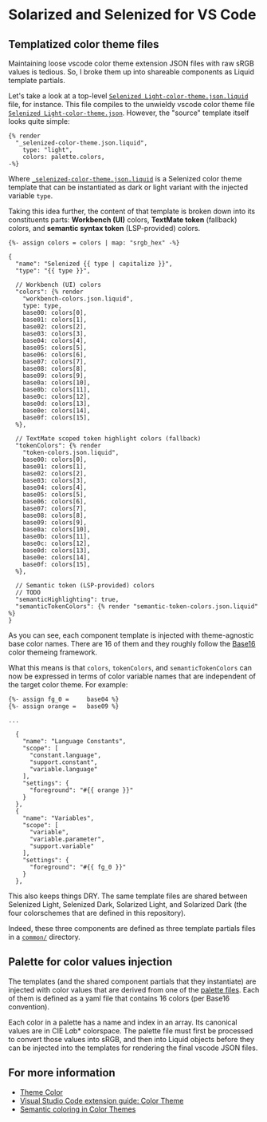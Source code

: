 # Solarized and Selenized for VS Code

## Templatized color theme files

Maintaining loose vscode color theme extension JSON files with raw sRGB values
is tedious. So, I broke them up into shareable components as Liquid template
partials.

Let's take a look at a top-level [`Selenized Light-color-theme.json.liquid`][1]
file, for instance. This file compiles to the unwieldy vscode color theme file
[`Selenized Light-color-theme.json`][2]. However, the "source" template itself
looks quite simple:

```liquid
{% render
  "_selenized-color-theme.json.liquid",
    type: "light",
    colors: palette.colors,
-%}
```

Where [`_selenized-color-theme.json.liquid`][3] is a Selenized color theme
template that can be instantiated as dark or light variant with the injected
variable `type`.

Taking this idea further, the content of that template is broken down into its
constituents parts: **Workbench (UI)** colors, **TextMate token** (fallback)
colors, and **semantic syntax token** (LSP-provided) colors.

```liquid
{%- assign colors = colors | map: "srgb_hex" -%}

{
  "name": "Selenized {{ type | capitalize }}",
  "type": "{{ type }}",

  // Workbench (UI) colors
  "colors": {% render
    "workbench-colors.json.liquid",
    type: type,
    base00: colors[0],
    base01: colors[1],
    base02: colors[2],
    base03: colors[3],
    base04: colors[4],
    base05: colors[5],
    base06: colors[6],
    base07: colors[7],
    base08: colors[8],
    base09: colors[9],
    base0a: colors[10],
    base0b: colors[11],
    base0c: colors[12],
    base0d: colors[13],
    base0e: colors[14],
    base0f: colors[15],
  %},

  // TextMate scoped token highlight colors (fallback)
  "tokenColors": {% render
    "token-colors.json.liquid",
    base00: colors[0],
    base01: colors[1],
    base02: colors[2],
    base03: colors[3],
    base04: colors[4],
    base05: colors[5],
    base06: colors[6],
    base07: colors[7],
    base08: colors[8],
    base09: colors[9],
    base0a: colors[10],
    base0b: colors[11],
    base0c: colors[12],
    base0d: colors[13],
    base0e: colors[14],
    base0f: colors[15],
  %},

  // Semantic token (LSP-provided) colors
  // TODO
  "semanticHighlighting": true,
  "semanticTokenColors": {% render "semantic-token-colors.json.liquid" %}
}
```

As you can see, each component template is injected with theme-agnostic base
color names. There are 16 of them and they roughly follow the [Base16][4] color
themeing framework.

What this means is that `colors`, `tokenColors`, and `semanticTokenColors` can
now be expressed in terms of color variable names that are independent of the
target color theme. For example:

```liquid
{%- assign fg_0 =     base04 %}
{%- assign orange =   base09 %}

...

  {
    "name": "Language Constants",
    "scope": [
      "constant.language",
      "support.constant",
      "variable.language"
    ],
    "settings": {
      "foreground": "#{{ orange }}"
    }
  },
  {
    "name": "Variables",
    "scope": [
      "variable",
      "variable.parameter",
      "support.variable"
    ],
    "settings": {
      "foreground": "#{{ fg_0 }}"
    }
  },
```

This also keeps things DRY. The same template files are shared between Selenized
Light, Selenized Dark, Solarized Light, and Solarized Dark (the four
colorschemes that are defined in this repository).

Indeed, these three components are defined as three template partials files
in a [`common/`][5] directory.

## Palette for color values injection

The templates (and the shared component partials that they instantiate) are
injected with color values that are derived from one of the [palette files][6].
Each of them is defined as a yaml file that contains 16 colors (per Base16
convention).

Each color in a palette has a name and index in an array. Its canonical values
are in CIE L*a*b* colorspace. The palette file must first be processed to
convert those values into sRGB, and then into Liquid objects before they can
be injected into the templates for rendering the final vscode JSON files.

## For more information

* [Theme Color][7]
* [Visual Studio Code extension guide: Color Theme][8]
* [Semantic coloring in Color Themes][9]

[1]: themes/selenized/light-color-theme.json.liquid
[2]: <themes/Selenized Light-color-theme.json>
[3]: themes/selenized/_selenized-color-theme.json.liquid
[4]: https://github.com/chriskempson/base16/blob/main/styling.md
[5]: themes/common
[6]: palettes
[7]: https://code.visualstudio.com/api/references/theme-color
[8]: https://code.visualstudio.com/api/extension-guides/color-theme
[9]: https://code.visualstudio.com/api/language-extensions/semantic-highlight-guide#semantic-coloring-in-color-themes
